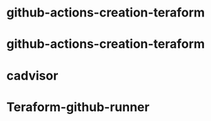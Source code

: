 # github-actions-creation-teraform
# github-actions-creation-teraform
# cadvisor
# Teraform-github-runner
